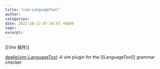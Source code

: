 ```yaml
---
title: "vim-LanguageTool"
author: 
categories: 
date: 2022-10-13 07:34:57 +0800
tags: 
excerpt: 
---
```


[[Vim 插件]]

[dpelle/vim-LanguageTool](https://github.com/dpelle/vim-LanguageTool): A vim plugin for the [[LanguageTool]] grammar checker
















